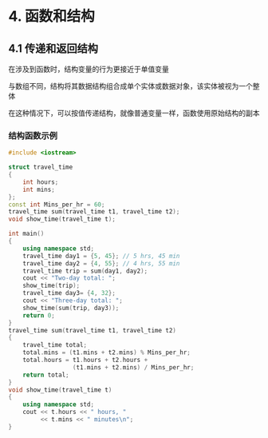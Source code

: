 # 4. 函数和结构

## 4.1 传递和返回结构

在涉及到函数时，结构变量的行为更接近于单值变量

与数组不同，结构将其数据结构组合成单个实体或数据对象，该实体被视为一个整体

在这种情况下，可以按值传递结构，就像普通变量一样，函数使用原始结构的副本

### 结构函数示例

```cpp
#include <iostream>

struct travel_time
{
    int hours;
    int mins;
};
const int Mins_per_hr = 60;
travel_time sum(travel_time t1, travel_time t2);
void show_time(travel_time t);

int main()
{
    using namespace std;
    travel_time day1 = {5, 45}; // 5 hrs, 45 min
    travel_time day2 = {4, 55}; // 4 hrs, 55 min
    travel_time trip = sum(day1, day2);
    cout << "Two-day total: ";
    show_time(trip);
    travel_time day3= {4, 32};
    cout << "Three-day total: ";
    show_time(sum(trip, day3));
    return 0;
}
travel_time sum(travel_time t1, travel_time t2)
{
    travel_time total;
    total.mins = (t1.mins + t2.mins) % Mins_per_hr;
    total.hours = t1.hours + t2.hours +
                  (t1.mins + t2.mins) / Mins_per_hr;
    return total;
}
void show_time(travel_time t)
{
    using namespace std;
    cout << t.hours << " hours, "
         << t.mins << " minutes\n";
}

```









